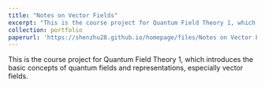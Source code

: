 ```yaml
---
title: "Notes on Vector Fields"
excerpt: "This is the course project for Quantum Field Theory 1, which introduces the basic concepts of quantum fields and representations, especially vector fields."
collection: portfolio
paperurl: 'https://shenzhu28.github.io/homepage/files/Notes on Vector Fields.pdf'
---
```


This is the course project for Quantum Field Theory 1, which introduces the basic concepts of quantum fields and representations, especially vector fields.

